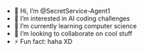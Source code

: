 - 👋 Hi, I’m @SecretService-Agent1
- 👀 I’m interested in AI coding challenges
- 🌱 I’m currently learning computer science
- 💞️ I’m looking to collaborate on cool stuff
- ⚡ Fun fact: haha XD

